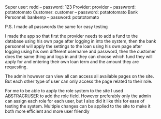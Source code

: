 Super user: redd – password: 123
Provider: provider – passwrord: potatotomato
Customer: customer – password: potatotomato
Bank Personnel: bankemp – password: potatotomato

P.S. I made all passwords the same for easy testing

I made the app so that first the provider needs to add a fund to the database using his own page after logging in into the system, then the bank personnel will apply the settings to the loan using his own page after logging using his own different username and password, then the customer does the same thing and logs in and they can choose which fund they will apply for and entering their own loan term and the amount they are requesting. 

The admin however can view all can access all available pages on the site. But each other type of user can only access the page related to their role.

For me to be able to apply the role system to the site I used ABSTRACRUSER to add the role field. 
However preferably only the admin can assign each role for each user, but I also did it like this for ease of testing the system.
Multiple changes can be applied to the site to make it both more efficient and more user friendly
